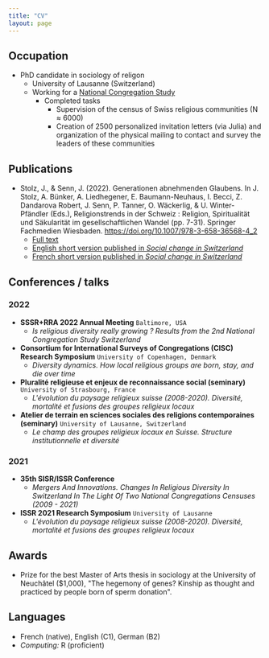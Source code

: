 ```yaml
---
title: "CV"
layout: page
---
```


## Occupation

- PhD candidate in sociology of religon
   - University of Lausanne (Switzerland)
   - Working for a [National Congregation Study](https://wp.unil.ch/ncs2/le-ncs-2-en-bref/)
      - Completed tasks
         -  Supervision of the census of Swiss religious communities (N ≈ 6000)
         -  Creation of 2500 personalized invitation letters (via Julia) and organization of the physical mailing to contact and survey the leaders of these communities

## Publications

- Stolz, J., & Senn, J. (2022). Generationen abnehmenden Glaubens. In J. Stolz, A. Bünker, A. Liedhegener, E. Baumann-Neuhaus, I. Becci, Z. Dandarova Robert, J. Senn, P. Tanner, O. Wäckerlig, & U. Winter-Pfändler (Eds.), Religionstrends in der Schweiz : Religion, Spiritualität und Säkularität im gesellschaftlichen Wandel (pp. 7-31). Springer Fachmedien Wiesbaden. https://doi.org/10.1007/978-3-658-36568-4_2 
   - [Full text](https://link.springer.com/content/pdf/10.1007/978-3-658-36568-4_2.pdf)
   - [English short version published in *Social change in Switzerland*](https://forscenter.ch/wp-content/uploads/2022/02/stolz_final_en.pdf)
   - [French short version published in *Social change in Switzerland*](https://www.socialchangeswitzerland.ch/wp-content/uploads/2021/11/20211030_Stolz_Senn_FR-final_2.pdf)  

## Conferences / talks

### 2022

- **SSSR+RRA 2022 Annual Meeting** 
`Baltimore, USA` 
   - *Is religious diversity really growing ? Results from the 2nd National Congregation Study Switzerland*
- **Consortium for International Surveys of Congregations (CISC) Research Symposium**
`University of Copenhagen, Denmark`
   - *Diversity dynamics. How local religious groups are born, stay, and die over time*
- **Pluralité religieuse et enjeux de reconnaissance social (seminary)** 
`University of Strasbourg, France` 
   - *L'évolution du paysage religieux suisse (2008-2020). Diversité, mortalité et fusions des groupes religieux locaux*
- **Atelier de terrain en sciences sociales des religions contemporaines (seminary)** 
`University of Lausanne, Switzerland`
   - *Le champ des groupes religieux locaux en Suisse. Structure institutionnelle et diversité*

### 2021

- **35th SISR/ISSR Conference**
   - *Mergers And Innovations. Changes In Religious Diversity In Switzerland In The Light Of Two National Congregations Censuses (2009 - 2021)*
- **ISSR 2021 Research Symposium** 
`University of Lausanne`
   - *L'évolution du paysage religieux suisse (2008-2020). Diversité, mortalité et fusions des groupes religieux locaux*

## Awards
- Prize for the best Master of Arts thesis in sociology at the University of Neuchâtel ($1,000), "The hegemony of genes? Kinship as thought and practiced by people born of sperm donation".

## Languages
- French (native), English (C1), German (B2)
- _Computing:_ R (proficient)


